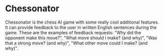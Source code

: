 # Chessonator
Chessonator is the chess AI game with some really cool additional features. It can provide feedback to the user in written English sentences during the game. These are the examples of feedback requests: "Why did the opponent make this move?", "What move should I make? (and why)", "Was that a strong move? (and why)", "What other move could I make? (and why)".

